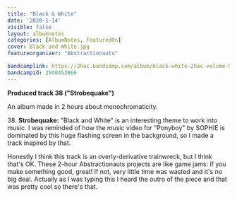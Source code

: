 ```yaml
---
title: "Black & White"
date: '2020-1-14'
visible: false
layout: albumnotes
categories: [AlbumNotes, FeaturedOn]
cover: Black and White.jpg
featureorganizer: "Abstractionauts"

bandcamplink: https://2hac.bandcamp.com/album/black-white-2hac-volume-9
bandcampid: 2940453866
---
```

**Produced track 38 ("Strobequake")**

An album made in 2 hours about monochromaticity.

38\. **Strobequake:** "Black and White" is an interesting theme to work into music. I was reminded of how the music video for "Ponyboy" by SOPHIE is dominated by this huge flashing screen in the background, so I made a track inspired by that.

Honestly I think this track is an overly-derivative trainwreck, but I think that's OK. These 2-hour Abstractionauts projects are like game jams: if you make something good, great! If not, very little time was wasted and it's no big deal. Actually as I was typing this I heard the outro of the piece and that was pretty cool so there's that.
